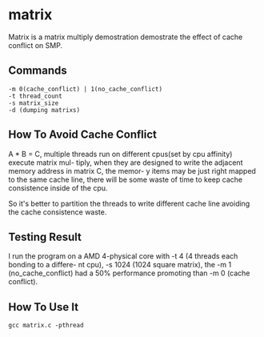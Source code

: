 #	matrix

Matrix is a matrix multiply demostration demostrate the effect of cache conflict on SMP.


##	Commands
	
	-m 0(cache_conflict) | 1(no_cache_conflict)
	-t thread_count
	-s matrix_size
	-d (dumping matrixs)

##	How To Avoid Cache Conflict

A * B = C, multiple threads run on different cpus(set by cpu affinity) execute matrix mul-
tiply, when they are designed to write the adjacent memory address in matrix C, the memor-
y items may be just right mapped to the same cache line, there will be some waste of time 
to keep cache consistence inside of the cpu.

So it's better to partition the threads to write different cache line avoiding the cache 
consistence waste.

##	Testing Result
	
I run the program on a AMD 4-physical core with -t 4 (4 threads each bonding to a differe-
nt cpu), -s 1024 (1024 square matrix), the -m 1 (no_cache_conflict) had a 50% performance 
promoting than -m 0 (cache conflict).

##	How To Use It

	gcc matrix.c -pthread
